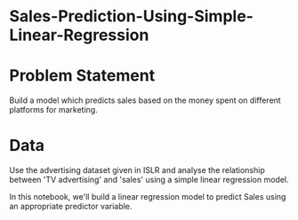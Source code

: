 # Sales-Prediction-Using-Simple-Linear-Regression
# Problem Statement
Build a model which predicts sales based on the money spent on different platforms for marketing.

# Data
Use the advertising dataset given in ISLR and analyse the relationship between 'TV advertising' and 'sales' using a simple linear regression model.

In this notebook, we'll build a linear regression model to predict Sales using an appropriate predictor variable.
